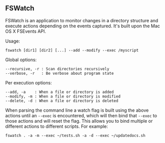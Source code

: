 FSWatch
-------

FSWatch is an application to monitor changes in a directory structure
and execute actions depending on the events captured. It's built upon
the Mac OS X FSEvents API.

Usage:

    fswatch [dir1] [dir2] [...] --add --modify --exec /myscript

Global options:

    --recursive, -r : Scan directories recursively
    --verbose, -r   : Be verbose about program state


Per execution options:

    --add, -a    : When a file or directory is added
    --modify, -m : When a file or directory is modified
    --delete, -d : When a file or directory is deleted

When parsing the command line a watch flag is built using the above
actions until an `--exec` is encountered, which will then bind that
`--exec` to those actions and will reset the flag. This allows you to
bind multiple or different actions to different scripts. For example:

    fswatch . -a -m --exec ~/tests.sh -a -d --exec ~/updatedocs.sh


